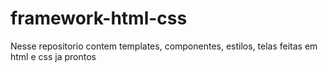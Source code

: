 # framework-html-css
Nesse repositorio contem templates, componentes, estilos, telas feitas em html e css ja prontos
